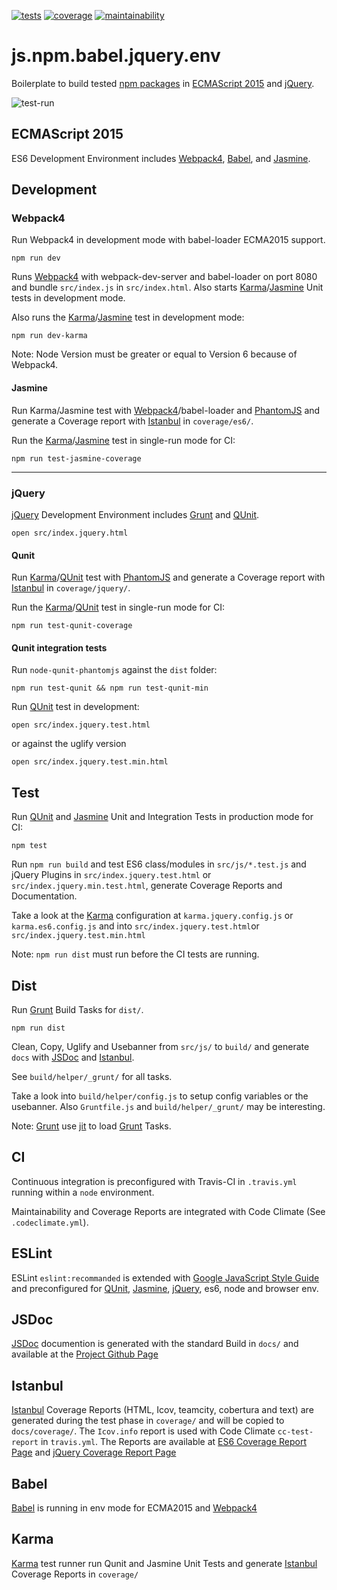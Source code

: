 [![tests][tests]][tests-url]
[![coverage][coverage]][coverage-url]
[![maintainability][maintainability]][maintainability-url]

# js.npm.babel.jquery.env
Boilerplate to build tested [npm packages](https://www.npmjs.com/) in [ECMAScript 2015](http://www.ecma-international.org/ecma-262/6.0/) and [jQuery](https://jquery.com/).

![test-run][test-run]

## ECMAScript 2015
ES6 Development Environment includes [Webpack4](https://webpack.js.org/), [Babel](https://babeljs.io/), and [Jasmine](https://jasmine.github.io/).

## Development

### Webpack4
Run Webpack4 in development mode with babel-loader ECMA2015 support.

```
npm run dev
```

Runs [Webpack4](https://webpack.js.org/) with webpack-dev-server and babel-loader on port 8080 and bundle `src/index.js` in `src/index.html`. Also starts [Karma](https://karma-runner.github.io/)/[Jasmine](https://jasmine.github.io/) Unit tests in development mode.

Also runs the [Karma](https://karma-runner.github.io/)/[Jasmine](https://jasmine.github.io/) test in development mode:

```
npm run dev-karma
```

Note: Node Version must be greater or equal to Version 6 because of Webpack4.

#### Jasmine
Run Karma/Jasmine test with [Webpack4](https://webpack.js.org/)/babel-loader and [PhantomJS](http://phantomjs.org/) and generate a Coverage report with [Istanbul](https://istanbul.js.org/) in `coverage/es6/`.

Run the [Karma](https://karma-runner.github.io/)/[Jasmine](https://jasmine.github.io/) test in single-run mode for CI:

```
npm run test-jasmine-coverage
```

----
### jQuery
[jQuery](https://jquery.com/) Development Environment includes [Grunt](https://gruntjs.com/) and [QUnit](https://qunitjs.com/).

```
open src/index.jquery.html
```

#### Qunit
Run [Karma](https://karma-runner.github.io/)/[QUnit](https://qunitjs.com/) test with [PhantomJS](http://phantomjs.org/) and generate a Coverage report with [Istanbul](https://istanbul.js.org/) in `coverage/jquery/`.


Run the [Karma](https://karma-runner.github.io/)/[QUnit](https://qunitjs.com/) test in single-run mode for CI:

```
npm run test-qunit-coverage
```

#### Qunit integration tests

Run `node-qunit-phantomjs` against the `dist` folder:

```
npm run test-qunit && npm run test-qunit-min
```

Run [QUnit](https://qunitjs.com/) test in development:

```
open src/index.jquery.test.html
```

or against the uglify version

```
open src/index.jquery.test.min.html
```

## Test
Run [QUnit](https://qunitjs.com/) and [Jasmine](https://jasmine.github.io/) Unit and Integration Tests in production mode for CI:

```
npm test
```

Run `npm run build` and test ES6 class/modules in `src/js/*.test.js` and jQuery Plugins in `src/index.jquery.test.html` or `src/index.jquery.min.test.html`, generate Coverage Reports and Documentation.

Take a look at the [Karma](https://karma-runner.github.io/) configuration at `karma.jquery.config.js` or `karma.es6.config.js` and into `src/index.jquery.test.html`or `src/index.jquery.test.min.html`

Note: `npm run dist` must run before the CI tests are running.

## Dist
Run [Grunt](https://gruntjs.com/) Build Tasks for `dist/`.

```
npm run dist
```

Clean, Copy, Uglify and Usebanner from `src/js/` to `build/` and generate `docs` with [JSDoc](http://usejsdoc.org/) and [Istanbul](https://istanbul.js.org/).

See `build/helper/_grunt/` for all tasks.

Take a look into `build/helper/config.js` to setup config variables or the usebanner.
Also `Gruntfile.js` and `build/helper/_grunt/` may be interesting.

Note: [Grunt](https://gruntjs.com/) use [jit](https://www.npmjs.com/package/jit-grunt) to load [Grunt](https://gruntjs.com/) Tasks.

## CI
Continuous integration is preconfigured with Travis-CI in `.travis.yml` running within a `node` environment.

Maintainability and Coverage Reports are integrated with Code Climate (See `.codeclimate.yml`).

## ESLint
ESLint `eslint:recommanded` is extended with [Google JavaScript Style Guide](https://google.github.io/styleguide/jsguide.html) and preconfigured for [QUnit](https://qunitjs.com/), [Jasmine](https://jasmine.github.io/), [jQuery](https://jquery.com/), es6, node and browser env.  

## JSDoc
[JSDoc](http://usejsdoc.org/) documention is generated with the standard Build in `docs/` and available at the [Project Github Page](https://exiguus.github.io/js.npm.babel.jquery.env/)


## Istanbul
[Istanbul](https://istanbul.js.org/) Coverage Reports (HTML, Icov, teamcity, cobertura and text) are generated during the test phase in `coverage/` and will be copied to `docs/coverage/`. The `Icov.info` report is used with Code Climate `cc-test-report` in `travis.yml`. The Reports are available at [ES6 Coverage Report Page](https://exiguus.github.io/js.npm.babel.jquery.env/coverage/es6/) and [jQuery Coverage Report Page](https://exiguus.github.io/js.npm.babel.jquery.env/coverage/jquery/)

## Babel
[Babel](https://babeljs.io/) is running in env mode for ECMA2015 and [Webpack4](https://webpack.js.org/)

## Karma
[Karma](https://karma-runner.github.io/) test runner run Qunit and Jasmine Unit Tests and generate [Istanbul](https://istanbul.js.org/) Coverage Reports in `coverage/`


[tests]: https://img.shields.io/travis/exiguus/js.npm.babel.jquery.env/master.svg
[tests-url]: https://travis-ci.org/exiguus/js.npm.babel.jquery.env

[maintainability]:
https://api.codeclimate.com/v1/badges/062e90f36125daa7d8ee/maintainability
[maintainability-url]:
https://codeclimate.com/github/exiguus/js.npm.babel.jquery.env/maintainability

[coverage]:
https://api.codeclimate.com/v1/badges/062e90f36125daa7d8ee/test_coverage
[coverage-url]:
https://codeclimate.com/github/exiguus/js.npm.babel.jquery.env/test_coverage

[test-run]: https://exiguus.github.io/js.npm.babel.jquery.env/static/js.npm.babel.jquery.env.tests.gif
